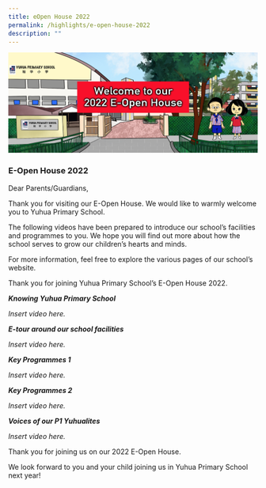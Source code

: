```yaml
---
title: eOpen House 2022
permalink: /highlights/e-open-house-2022
description: ""
---
```

![](/images/openhousebanner.png)

### E-Open House 2022

Dear Parents/Guardians,

Thank you for visiting our E-Open House. We would like to warmly welcome you to Yuhua Primary School.

The following videos have been prepared to introduce our school’s facilities and programmes to you. We hope you will find out more about how the school serves to grow our children’s hearts and minds.

For more information, feel free to explore the various pages of our school’s website.

Thank you for joining Yuhua Primary School’s E-Open House 2022.

**_Knowing Yuhua Primary School_**

*Insert video here.*

**_E-tour around our school facilities_**

*Insert video here.*

**_Key Programmes 1_**

*Insert video here.*

**_Key Programmes 2_**

*Insert video here.*

**_Voices of our P1 Yuhualites_**

*Insert video here.*

Thank you for joining us on our 2022 E-Open House.

We look forward to you and your child joining us in Yuhua Primary School next year!